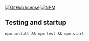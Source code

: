 [![GitHub license](https://img.shields.io/github/license/mashape/apistatus.svg)](https://github.com/qaap/kickstart/blob/master/LICENSE)
[![NPM](https://nodei.co/npm/qaap-kickstart.png?downloads=true&downloadRank=true&stars=true)](https://nodei.co/npm/qaap-kickstart/)

## Testing and startup
```
npm install && npm test && npm start
```
